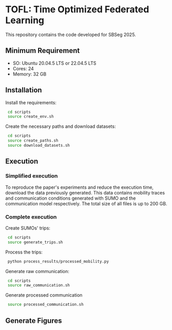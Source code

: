 # TOFL: Time Optimized Federated Learning


This repository contains the code developed for SBSeg 2025.

## Minimum Requirement

- SO: Ubuntu 20.04.5 LTS or 22.04.5 LTS
- Cores: 24
- Memory: 32 GB


## Installation

Install the requirements:

```bash
 cd scripts
 source create_env.sh
```

Create the necessary paths and download datasets:
 
```bash
 cd scripts
 source create_paths.sh
 source download_datasets.sh
```

## Execution

### Simplified execution

To reproduce the paper's experiments and reduce the execution time, download the data previously generated. This data contains mobility traces and communication conditions generated with SUMO and the communication model respectively. The total size of all files is up to 200 GB.

### Complete execution

Create SUMOs' trips: 
 
```bash
 cd scripts
 source generate_trips.sh
```

Process the trips:

```bash
 python process_results/processed_mobility.py
```

Generate raw communication:
 
```bash
 cd scripts
 source raw_communication.sh
```

Generate processed communication

```bash
 source processed_communication.sh
```


## Generate Figures


